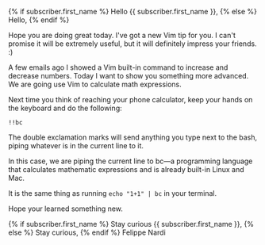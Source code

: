 {% if subscriber.first_name %}
Hello {{ subscriber.first_name }},
{% else %}
Hello,
{% endif %}

Hope you are doing great today. I've got a new Vim
tip for you. I can't promise it will be extremely
useful, but it will definitely impress your
friends. :)

A few emails ago I showed a Vim built-in command
to increase and decrease numbers. Today I want to
show you something more advanced. We are going use
Vim to calculate math expressions.

Next time you think of reaching your phone
calculator, keep your hands on the keyboard and do
the following:

```
!!bc
```

The double exclamation marks will send anything
you type next to the bash, piping whatever is in
the current line to it.

In this case, we are piping the current line to
bc—a programming language that calculates
mathematic expressions and is already built-in
Linux and Mac.

It is the same thing as running
`echo "1+1" | bc` in your terminal.

Hope your learned something new.

{% if subscriber.first_name %}
Stay curious {{ subscriber.first_name }},
{% else %}
Stay curious,
{% endif %}
Felippe Nardi
